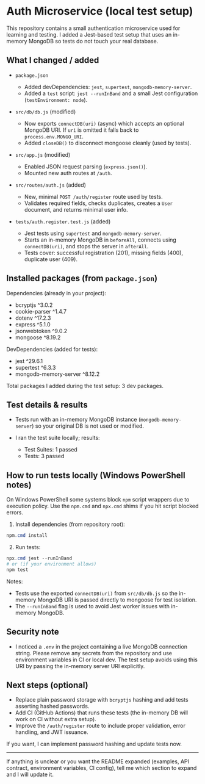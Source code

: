 # Auth Microservice (local test setup)

This repository contains a small authentication microservice used for learning and testing. I added a Jest-based test setup that uses an in-memory MongoDB so tests do not touch your real database.

## What I changed / added

- `package.json`
  - Added devDependencies: `jest`, `supertest`, `mongodb-memory-server`.
  - Added a `test` script: `jest --runInBand` and a small Jest configuration (`testEnvironment: node`).

- `src/db/db.js` (modified)
  - Now exports `connectDB(uri)` (async) which accepts an optional MongoDB URI. If `uri` is omitted it falls back to `process.env.MONGO_URI`.
  - Added `closeDB()` to disconnect mongoose cleanly (used by tests).

- `src/app.js` (modified)
  - Enabled JSON request parsing (`express.json()`).
  - Mounted new auth routes at `/auth`.

- `src/routes/auth.js` (added)
  - New, minimal `POST /auth/register` route used by tests.
  - Validates required fields, checks duplicates, creates a `User` document, and returns minimal user info.

- `tests/auth.register.test.js` (added)
  - Jest tests using `supertest` and `mongodb-memory-server`.
  - Starts an in-memory MongoDB in `beforeAll`, connects using `connectDB(uri)`, and stops the server in `afterAll`.
  - Tests cover: successful registration (201), missing fields (400), duplicate user (409).

## Installed packages (from `package.json`)

Dependencies (already in your project):
- bcryptjs ^3.0.2
- cookie-parser ^1.4.7
- dotenv ^17.2.3
- express ^5.1.0
- jsonwebtoken ^9.0.2
- mongoose ^8.19.2

DevDependencies (added for tests):
- jest ^29.6.1
- supertest ^6.3.3
- mongodb-memory-server ^8.12.2

Total packages I added during the test setup: 3 dev packages.

## Test details & results

- Tests run with an in-memory MongoDB instance (`mongodb-memory-server`) so your original DB is not used or modified.
- I ran the test suite locally; results:

  - Test Suites: 1 passed
  - Tests: 3 passed

## How to run tests locally (Windows PowerShell notes)

On Windows PowerShell some systems block `npm` script wrappers due to execution policy. Use the `npm.cmd` and `npx.cmd` shims if you hit script blocked errors.

1. Install dependencies (from repository root):

```powershell
npm.cmd install
```

2. Run tests:

```powershell
npx.cmd jest --runInBand
# or (if your environment allows)
npm test
```

Notes:
- Tests use the exported `connectDB(uri)` from `src/db/db.js` so the in-memory MongoDB URI is passed directly to mongoose for test isolation.
- The `--runInBand` flag is used to avoid Jest worker issues with in-memory MongoDB.

## Security note

- I noticed a `.env` in the project containing a live MongoDB connection string. Please remove any secrets from the repository and use environment variables in CI or local dev. The test setup avoids using this URI by passing the in-memory server URI explicitly.

## Next steps (optional)

- Replace plain password storage with `bcryptjs` hashing and add tests asserting hashed passwords.
- Add CI (GitHub Actions) that runs these tests (the in-memory DB will work on CI without extra setup).
- Improve the `/auth/register` route to include proper validation, error handling, and JWT issuance.

If you want, I can implement password hashing and update tests now.

---

If anything is unclear or you want the README expanded (examples, API contract, environment variables, CI config), tell me which section to expand and I will update it.
